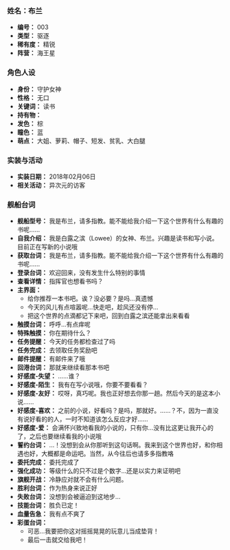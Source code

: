 ### 姓名：布兰
* **编号：** 003
* **类型：** 驱逐
* **稀有度：** 精锐
* **阵营：** 海王星


### 角色人设
* **身份：** 守护女神
* **性格：** 无口
* **关键词：** 读书
* **持有物：** 
* **发色：** 棕
* **瞳色：** 蓝
* **萌点：** 大姐、萝莉、帽子、短发、贫乳、大白腿


### 实装与活动
* **实装日期：** 2018年02月06日
* **相关活动：** 异次元的访客


### 舰船台词
* **舰船型号：** 我是布兰，请多指教。能不能给我介绍一下这个世界有什么有趣的书呢……
* **自我介绍：** 我是白露之滨（Lowee）的女神、布兰。兴趣是读书和写小说。目前正在写新的小说哦
* **获取台词：** 我是布兰，请多指教。能不能给我介绍一下这个世界有什么有趣的书呢……
* **登录台词：** 欢迎回来，没有发生什么特别的事情
* **查看详情：** 指挥官也想看书吗？
* **主界面：**
  * 给你推荐一本书吧。诶？没必要？是吗…真遗憾
  * 今天的风儿有点喧嚣呢…快走吧，趁风还没有停…
  * 把这个世界的点滴都记下来吧，回到白露之滨还能拿出来看看
* **触摸台词：** 呼呼…有点痒呢
* **特殊触摸：** 你在期待什么？
* **任务提醒：** 今天的任务都检查过了吗
* **任务完成：** 去领取任务奖励吧
* **邮件提醒：** 有邮件来了哦
* **回港台词：** 那就来继续看那本书吧
* **好感度-失望：** ……谁？
* **好感度-陌生：** 我有在写小说哦，你要不要看看？
* **好感度-友好：** 哎呀，真巧呢。我也正好想去你那一趟。然后今天的是这本小说……
* **好感度-喜欢：** 之前的小说，好看吗？是吗，那就好。……？不，因为一直没有说好看的的人，一时不知道该怎么反应才好……
* **好感度-爱：** 会满怀兴致地看我的小说的，只有你…没有比这更让我开心的了，之后也要继续看我的小说哦
* **誓约台词：** …！没想到会从你那听到这句话啊。我来到这个世界也好，和你相遇也好，大概都是命运吧。当然，从今往后也请多多指教咯
* **委托完成：** 委托完成了
* **强化成功：** 等级什么的只不过是个数字…还是以实力来证明吧
* **旗舰开战：** 冷静应对就不会有什么问题。
* **胜利台词：** 作为热身来说正好
* **失败台词：** 没想到会被逼迫到这地步…
* **技能台词：** 胜负已定！
* **血量告急：** 我有点不爽了
* **彩蛋台词：**
  * 可恶…我要把你这对摇摇晃晃的玩意儿当成垫背！
  * 最后一击就交给我吧！
